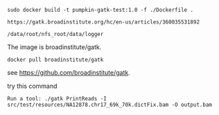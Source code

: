 ```shell script
sudo docker build -t pumpkin-gatk-test:1.0 -f ./Dockerfile .
```

```
https://gatk.broadinstitute.org/hc/en-us/articles/360035531892
```

```
/data/root/nfs_root/data/logger
```

The image is broadinstitute/gatk.

```
docker pull broadinstitute/gatk
```

see https://github.com/broadinstitute/gatk.


try this command
```
Run a tool: ./gatk PrintReads -I src/test/resources/NA12878.chr17_69k_70k.dictFix.bam -O output.bam
```